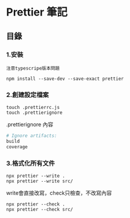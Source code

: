 # Prettier 筆記

## 目錄

### 1.安裝
`注意typescripe版本問題`

```shell
npm install --save-dev --save-exact prettier
```

### 2.創建設定檔案
```shell
touch .prettierrc.js
touch .prettierignore
```
.prettierignore 內容
```bash
# Ignore artifacts:
build
coverage
```

### 3.格式化所有文件
```shell
npx prettier --write .
npx prettier --write src/
```

write會直接改寫，check只檢查，不改寫內容
```shell
npx prettier --check .
npx prettier --check src/
```